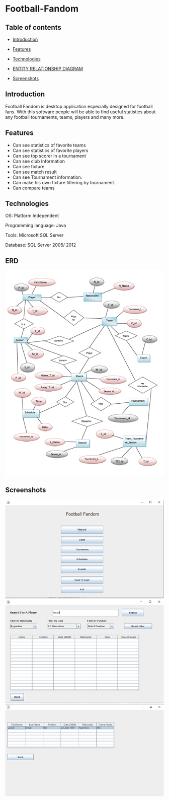# Football-Fandom

## Table of contents

* [Introduction](#introduction)

* [Features](#features)

* [Technologies](#technologies)

* [ENTITY RELATIONSHIP DIAGRAM](#ERD)

* [Screenshots](#screenshots)

## Introduction

Football Fandom is desktop application especially designed for football fans. With this software people will be able to find useful statistics about any football tournaments, 
teams, players and many more.

## Features

- Can see statistics of favorite teams
- Can see statistics of favorite players
- Can see top scorer in a tournament
- Can see club Information
- Can see fixture
- Can see match result
- Can see Tournament information.
- Can make his own fixture filtering by tournament.
- Can compare teams

## Technologies

OS: Platform Independent 

Programming language: Java

Tools: Microsoft SQL Server 

Database: SQL Server 2005/ 2012

## ERD

<div>
  <img src="demo-image/db-image.png">
</div>

## Screenshots

<div>
  <img src="demo-image/demo-1.png">
</div>
<div>
  <img src="demo-image/demo-2.png">
</div>
<div>
  <img src="demo-image/demo-3.png">
</div>
